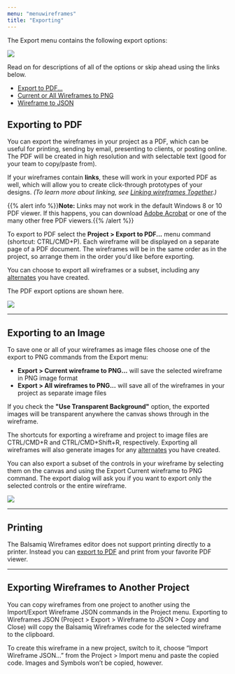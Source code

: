 ```yaml
---
menu: "menuwireframes"
title: "Exporting"
---
```


The Export menu contains the following export options:

![](//media.balsamiq.com/img/support/docs/bw/export-menu.png)

Read on for descriptions of all of the options or skip ahead using the links below.

* [Export to PDF...](#exporting-to-pdf)
* [Current or All Wireframes to PNG](#exporting-to-an-image)
* [Wireframe to JSON](#exporting-wireframes-to-another-project)

## Exporting to PDF

You can export the wireframes in your project as a PDF, which can be useful for printing, sending by email, presenting to clients, or posting online. The PDF will be created in high resolution and with selectable text (good for your team to copy/paste from).

If your wireframes contain **links**, these will work in your exported PDF as well, which will allow you to create click-through prototypes of your designs. _(To learn more about linking, see [Linking wireframes Together](../linking/).)_

{{% alert info %}}**Note:** Links may not work in the default Windows 8 or 10 PDF viewer. If this happens, you can download [Adobe Acrobat](//acrobat.adobe.com/us/en/products/pdf-reader.html) or one of the many other free PDF viewers.{{% /alert %}}

To export to PDF select the **Project > Export to PDF...** menu command (shortcut: CTRL/CMD+P). Each wireframe will be displayed on a separate page of a PDF document. The wireframes will be in the same order as in the project, so arrange them in the order you'd like before exporting.

You can choose to export all wireframes or a subset, including any [alternates](../alternates/) you have created.

The PDF export options are shown here.

![](//media.balsamiq.com/img/support/docs/bw/export-options.png)

* * *

## Exporting to an Image

To save one or all of your wireframes as image files choose one of the export to PNG commands from the Export menu:

* **Export > Current wireframe to PNG...** will save the selected wireframe in PNG image format
* **Export > All wireframes to PNG...** will save all of the wireframes in your project as separate image files

If you check the **"Use Transparent Background"** option, the exported images will be transparent anywhere the canvas shows through in the wireframe.

The shortcuts for exporting a wireframe and project to image files are CTRL/CMD+R and CTRL/CMD+Shift+R, respectively. Exporting all wireframes will also generate images for any [alternates](../alternates/) you have created.

You can also export a subset of the controls in your wireframe by selecting them on the canvas and using the Export Current wireframe to PNG command. The export dialog will ask you if you want to export only the selected controls or the entire wireframe.

![](//media.balsamiq.com/img/support/docs/bw/export-selected.png)

* * *

## Printing

The Balsamiq Wireframes editor does not support printing directly to a printer. Instead you can [export to PDF](#exporting-to-pdf) and print from your favorite PDF viewer.

* * *

## Exporting Wireframes to Another Project

You can copy wireframes from one project to another using the Import/Export Wireframe JSON commands in the Project menu. Exporting to Wireframes JSON (Project > Export > Wireframe to JSON > Copy and Close) will copy the Balsamiq Wireframes code for the selected wireframe to the clipboard.

To create this wireframe in a new project, switch to it, choose “Import Wireframe JSON…” from the Project > Import menu and paste the copied code. Images and Symbols won’t be copied, however.
